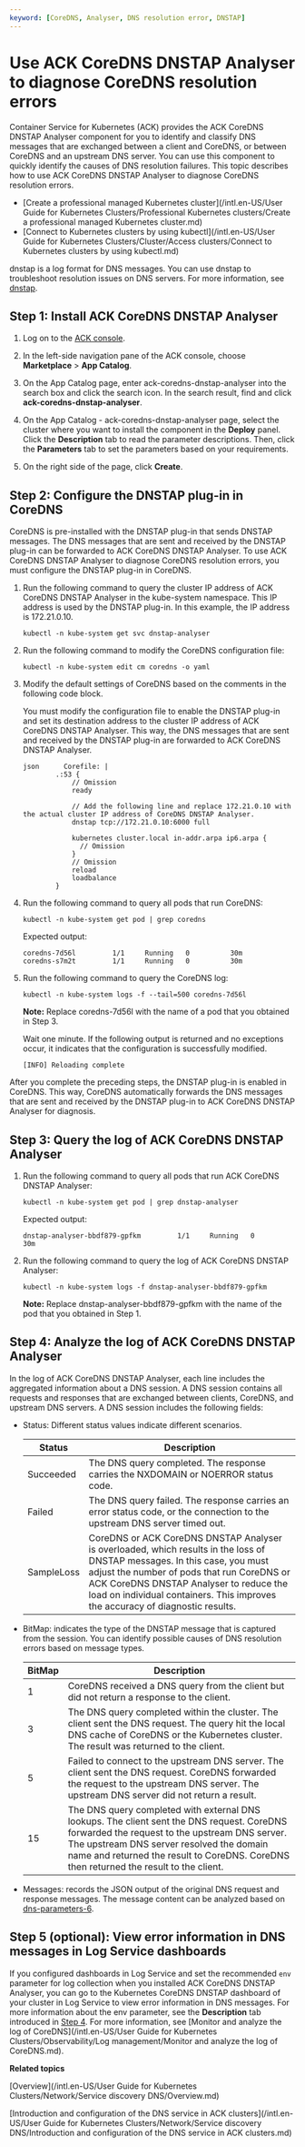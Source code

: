 ```yaml
---
keyword: [CoreDNS, Analyser, DNS resolution error, DNSTAP]
---
```


# Use ACK CoreDNS DNSTAP Analyser to diagnose CoreDNS resolution errors

Container Service for Kubernetes \(ACK\) provides the ACK CoreDNS DNSTAP Analyser component for you to identify and classify DNS messages that are exchanged between a client and CoreDNS, or between CoreDNS and an upstream DNS server. You can use this component to quickly identify the causes of DNS resolution failures. This topic describes how to use ACK CoreDNS DNSTAP Analyser to diagnose CoreDNS resolution errors.

-   [Create a professional managed Kubernetes cluster](/intl.en-US/User Guide for Kubernetes Clusters/Professional Kubernetes clusters/Create a professional managed Kubernetes cluster.md)
-   [Connect to Kubernetes clusters by using kubectl](/intl.en-US/User Guide for Kubernetes Clusters/Cluster/Access clusters/Connect to Kubernetes clusters by using kubectl.md)

dnstap is a log format for DNS messages. You can use dnstap to troubleshoot resolution issues on DNS servers. For more information, see [dnstap](https://dnstap.info/).

## Step 1: Install ACK CoreDNS DNSTAP Analyser

1.  Log on to the [ACK console](https://cs.console.aliyun.com).

2.  In the left-side navigation pane of the ACK console, choose **Marketplace** \> **App Catalog**.

3.  On the App Catalog page, enter ack-coredns-dnstap-analyser into the search box and click the search icon. In the search result, find and click **ack-coredns-dnstap-analyser**.

4.  On the App Catalog - ack-coredns-dnstap-analyser page, select the cluster where you want to install the component in the **Deploy** panel. Click the **Description** tab to read the parameter descriptions. Then, click the **Parameters** tab to set the parameters based on your requirements.

5.  On the right side of the page, click **Create**.


## Step 2: Configure the DNSTAP plug-in in CoreDNS

CoreDNS is pre-installed with the DNSTAP plug-in that sends DNSTAP messages. The DNS messages that are sent and received by the DNSTAP plug-in can be forwarded to ACK CoreDNS DNSTAP Analyser. To use ACK CoreDNS DNSTAP Analyser to diagnose CoreDNS resolution errors, you must configure the DNSTAP plug-in in CoreDNS.

1.  Run the following command to query the cluster IP address of ACK CoreDNS DNSTAP Analyser in the kube-system namespace. This IP address is used by the DNSTAP plug-in. In this example, the IP address is 172.21.0.10.

    ```
    kubectl -n kube-system get svc dnstap-analyser
    ```

2.  Run the following command to modify the CoreDNS configuration file:

    ```
    kubectl -n kube-system edit cm coredns -o yaml
    ```

3.  Modify the default settings of CoreDNS based on the comments in the following code block.

    You must modify the configuration file to enable the DNSTAP plug-in and set its destination address to the cluster IP address of ACK CoreDNS DNSTAP Analyser. This way, the DNS messages that are sent and received by the DNSTAP plug-in are forwarded to ACK CoreDNS DNSTAP Analyser.

    ```
    json      Corefile: |
            .:53 {
                // Omission
                ready
    
                // Add the following line and replace 172.21.0.10 with the actual cluster IP address of CoreDNS DNSTAP Analyser. 
                dnstap tcp://172.21.0.10:6000 full
    
                kubernetes cluster.local in-addr.arpa ip6.arpa {
                  // Omission
                }
                // Omission
                reload
                loadbalance
            }
    ```

4.  Run the following command to query all pods that run CoreDNS:

    ```
    kubectl -n kube-system get pod | grep coredns
    ```

    Expected output:

    ```
    coredns-7d56l         1/1     Running   0          30m
    coredns-s7m2t         1/1     Running   0          30m
    ```

5.  Run the following command to query the CoreDNS log:

    ```
    kubectl -n kube-system logs -f --tail=500 coredns-7d56l
    ```

    **Note:** Replace coredns-7d56l with the name of a pod that you obtained in Step 3.

    Wait one minute. If the following output is returned and no exceptions occur, it indicates that the configuration is successfully modified.

    ```
    [INFO] Reloading complete
    ```


After you complete the preceding steps, the DNSTAP plug-in is enabled in CoreDNS. This way, CoreDNS automatically forwards the DNS messages that are sent and received by the DNSTAP plug-in to ACK CoreDNS DNSTAP Analyser for diagnosis.

## Step 3: Query the log of ACK CoreDNS DNSTAP Analyser

1.  Run the following command to query all pods that run ACK CoreDNS DNSTAP Analyser:

    ```
    kubectl -n kube-system get pod | grep dnstap-analyser
    ```

    Expected output:

    ```
    dnstap-analyser-bbdf879-gpfkm         1/1     Running   0          30m
    ```

2.  Run the following command to query the log of ACK CoreDNS DNSTAP Analyser:

    ```
    kubectl -n kube-system logs -f dnstap-analyser-bbdf879-gpfkm
    ```

    **Note:** Replace dnstap-analyser-bbdf879-gpfkm with the name of the pod that you obtained in Step 1.


## Step 4: Analyze the log of ACK CoreDNS DNSTAP Analyser

In the log of ACK CoreDNS DNSTAP Analyser, each line includes the aggregated information about a DNS session. A DNS session contains all requests and responses that are exchanged between clients, CoreDNS, and upstream DNS servers. A DNS session includes the following fields:

-   Status: Different status values indicate different scenarios.

    |Status|Description|
    |------|-----------|
    |Succeeded|The DNS query completed. The response carries the NXDOMAIN or NOERROR status code.|
    |Failed|The DNS query failed. The response carries an error status code, or the connection to the upstream DNS server timed out.|
    |SampleLoss|CoreDNS or ACK CoreDNS DNSTAP Analyser is overloaded, which results in the loss of DNSTAP messages. In this case, you must adjust the number of pods that run CoreDNS or ACK CoreDNS DNSTAP Analyser to reduce the load on individual containers. This improves the accuracy of diagnostic results.|

-   BitMap: indicates the type of the DNSTAP message that is captured from the session. You can identify possible causes of DNS resolution errors based on message types.

    |BitMap|Description|
    |------|-----------|
    |1|CoreDNS received a DNS query from the client but did not return a response to the client.|
    |3|The DNS query completed within the cluster. The client sent the DNS request. The query hit the local DNS cache of CoreDNS or the Kubernetes cluster. The result was returned to the client.|
    |5|Failed to connect to the upstream DNS server. The client sent the DNS request. CoreDNS forwarded the request to the upstream DNS server. The upstream DNS server did not return a result.|
    |15|The DNS query completed with external DNS lookups. The client sent the DNS request. CoreDNS forwarded the request to the upstream DNS server. The upstream DNS server resolved the domain name and returned the result to CoreDNS. CoreDNS then returned the result to the client.|

-   Messages: records the JSON output of the original DNS request and response messages. The message content can be analyzed based on [dns-parameters-6](https://www.iana.org/assignments/dns-parameters/dns-parameters.xhtml#dns-parameters-6).

## Step 5 \(optional\): View error information in DNS messages in Log Service dashboards

If you configured dashboards in Log Service and set the recommended `env` parameter for log collection when you installed ACK CoreDNS DNSTAP Analyser, you can go to the Kubernetes CoreDNS DNSTAP dashboard of your cluster in Log Service to view error information in DNS messages. For more information about the env parameter, see the **Description** tab introduced in [Step 4](#step_i60_qp4_61q). For more information, see [Monitor and analyze the log of CoreDNS](/intl.en-US/User Guide for Kubernetes Clusters/Observability/Log management/Monitor and analyze the log of CoreDNS.md).

**Related topics**  


[Overview](/intl.en-US/User Guide for Kubernetes Clusters/Network/Service discovery DNS/Overview.md)

[Introduction and configuration of the DNS service in ACK clusters](/intl.en-US/User Guide for Kubernetes Clusters/Network/Service discovery DNS/Introduction and configuration of the DNS service in ACK clusters.md)

